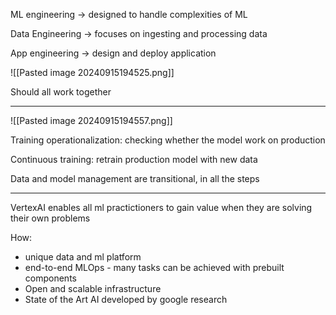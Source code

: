 

ML engineering -> designed to handle complexities of ML

Data Engineering -> focuses on ingesting and processing data

App engineering -> design and deploy application

![[Pasted image 20240915194525.png]]

Should all work together

---

![[Pasted image 20240915194557.png]]

Training operationalization: checking whether the model work on production

Continuous training: retrain production model with new data


Data and model management are transitional, in all the steps

---

VertexAI enables all ml practictioners to gain value when they are solving their own problems

How:

- unique data and ml platform
- end-to-end MLOps - many tasks can be achieved with prebuilt components
- Open and scalable infrastructure
- State of the Art AI developed by google research




